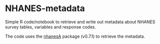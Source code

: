 # NHANES-metadata
Simple R code/notebook to retrieve and write out metadata about NHANES survey tables, variables and response codes.

The code uses the [nhanesA](https://github.com/cjendres1/nhanes) package (v0.7.1) to retrieve the metadata. 

